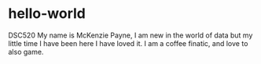 # hello-world
DSC520
My name is McKenzie Payne, I am new in the world of data but my little time I have been here I have loved it. I am a coffee finatic, and love to also game. 
